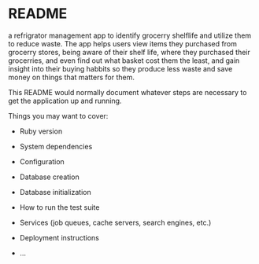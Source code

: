 # README
a refrigrator management app to identify grocerry shelflife and utilize them to reduce waste. The app helps users view items they purchased from grocerry stores, being aware of their shelf life, where they purchased their grocerries, and even find out what basket cost them the least, and gain insight into their buying habbits so they produce less waste and save money on things that matters for them. 


This README would normally document whatever steps are necessary to get the
application up and running.

Things you may want to cover:

* Ruby version

* System dependencies

* Configuration

* Database creation

* Database initialization

* How to run the test suite

* Services (job queues, cache servers, search engines, etc.)

* Deployment instructions

* ...
